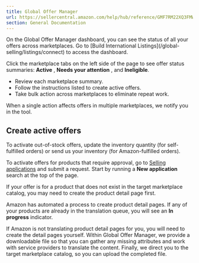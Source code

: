 ```yaml
---
title: Global Offer Manager
url: https://sellercentral.amazon.com/help/hub/reference/GMF7RM22XQ3FMWA5
section: General Documentation
---
```


On the Global Offer Manager dashboard, you can see the status of all your
offers across marketplaces. Go to [Build International Listings](/global-
selling/listings/connect) to access the dashboard.

Click the marketplace tabs on the left side of the page to see offer status
summaries: **Active** , **Needs your attention** , and **Ineligible**.

  * Review each marketplace summary.
  * Follow the instructions listed to create active offers.
  * Take bulk action across marketplaces to eliminate repeat work.

When a single action affects offers in multiple marketplaces, we notify you in
the tool.

## Create active offers

To activate out-of-stock offers, update the inventory quantity (for self-
fulfilled orders) or send us your inventory (for Amazon-fulfilled orders).

To activate offers for products that require approval, go to [Selling
applications](/hz/myqdashboard) and submit a request. Start by running a **New
application** search at the top of the page.

If your offer is for a product that does not exist in the target marketplace
catalog, you may need to create the product detail page first.

Amazon has automated a process to create product detail pages. If any of your
products are already in the translation queue, you will see an **In progress**
indicator.

If Amazon is not translating product detail pages for you, you will need to
create the detail pages yourself. Within Global Offer Manager, we provide a
downloadable file so that you can gather any missing attributes and work with
service providers to translate the content. Finally, we direct you to the
target marketplace catalog, so you can upload the completed file.


